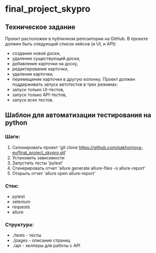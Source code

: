 # final_project_skypro

## Техническое задание
Проект расположен в публичном репозитории на GitHub.
В проекте должен быть следующий список кейсов (и UI, и API):
- создание новой доски,
- удаление существующей доски,
- добавление карточки на доску,
- редактирование карточки,
- удаление карточки,
- перемещение карточки в другую колонку.
Проект должен поддерживать запуск автотестов в трех режимах:
- запуск только UI-тестов,
- запуск только API-тестов,
- запуск всех тестов.


##  Шаблон для автоматизации тестирования на python

### Шаги:
1. Склонировать проект 'git clone https://github.com/pakhomova-ev/final_project_skypro.git'
2. Установить зависимости
3. Запустить тесты 'pytest'
4. Сгенерировать отчет 'allure generate allure-files -o allure-report'
5. Открыть отчет 'allure open allure-report'

### Стек:
- pytest
- selenium
- requests
- allure

### Структура:
- ./tests - тесты
- ./pages - описание страниц
- ./api - хелперы для работы с API


